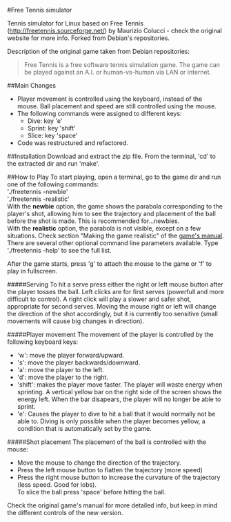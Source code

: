 #Free Tennis simulator

Tennis simulator for Linux based on Free Tennis (http://freetennis.sourceforge.net/) by Maurizio Colucci - check the original website for more info. Forked from Debian's repositories.

Description of the original game taken from Debian repositories:
> Free Tennis is a free software tennis simulation game. The game can be played against an A.I. or human-vs-human via LAN or internet. 

##Main Changes
- Player movement is controlled using the keyboard, instead of the mouse. Ball placement and speed are still controlled using the mouse.
- The following commands were assigned to different keys:
  * Dive: key 'e'
  * Sprint: key 'shift'
  * Slice: key 'space'
- Code was restructured and refactored.

##Installation
Download and extract the zip file. From the terminal, 'cd' to the extracted dir and run 'make'.

##How to Play
To start playing, open a terminal, go to the game dir and run one of the following commands:  
'./freetennis -newbie'  
'./freetennis -realistic'  
With the **newbie** option, the game shows the parabola corresponding to the player's shot, allowing him to see the trajectory and placement of the ball before the shot is made. This is recommended for...newbies.  
With the **realistic** option, the parabola is not visible, except on a few situations. Check section "Making the game realistic" of the [game's manual](http://freetennis.sourceforge.net/manual).  
There are several other optional command line parameters available. Type './freetennis -help' to see the full list.

After the game starts, press 'g' to attach the mouse to the game or 'f' to play in fullscreen.

#####Serving
To hit a serve press either the right or left mouse button after the player tosses the ball. Left clicks are for first serves (powerfull and more difficult to control). A right click will play a slower and safer shot, appropriate for second serves. 
Moving the mouse right or left will change the direction of the shot accordingly, but it is currently too sensitive (small movements will cause big changes in direction).

#####Player movement
The movement of the player is controlled by the following keyboard keys:
- 'w': move the player forward/upward.
- 's': move the player backwards/downward.
- 'a': move the player to the left.
- 'd': move the player to the right.
- 'shift': makes the player move faster. The player will waste energy when sprinting. A vertical yellow bar on the right side of the screen shows the energy left. When the bar disapears, the player will no longer be able to sprint.
- 'e': Causes the player to dive to hit a ball that it would normally not be able to. Diving is only possible when the player becomes yellow, a condition that is automatically set by the game.

#####Shot placement
The placement of the ball is controlled with the mouse:
- Move the mouse to change the direction of the trajectory.
- Press the left mouse button to flatten the trajectory (more speed)
- Press the right mouse button to increase the curvature of the trajectory (less speed. Good for lobs).  
To slice the ball press 'space' before hitting the ball.

Check the original game's manual for more detailed info, but keep in mind the different controls of the new version.
